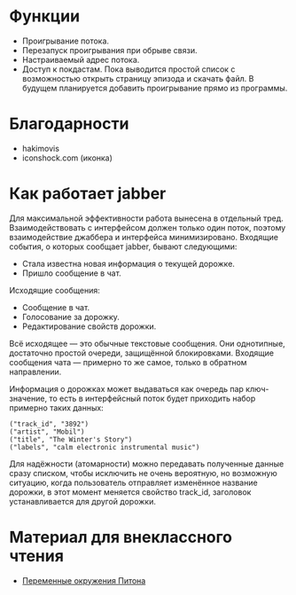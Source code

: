 Функции
=======

- Проигрывание потока.
- Перезапуск проигрывания при обрыве связи.
- Настраиваемый адрес потока.
- Доступ к покдастам.  Пока выводится простой список с возможностью открыть
  страницу эпизода и скачать файл.  В будущем планируется добавить проигрывание
  прямо из программы.


Благодарности
=============

- hakimovis
- iconshock.com (иконка)


Как работает jabber
===================

Для максимальной эффективности работа вынесена в отдельный тред.
Взаимодействовать с интерфейсом должен только один поток, поэтому
взаимодействие джаббера и интерфейса минимизировано.  Входящие события, о
которых сообщает jabber, бывают следующими:

- Стала известна новая информация о текущей дорожке.
- Пришло сообщение в чат.

Исходящие сообщения:

- Сообщение в чат.
- Голосование за дорожку.
- Редактирование свойств дорожки.

Всё исходящее — это обычные текстовые сообщения.  Они однотипные, достаточно
простой очереди, защищённой блокировками.  Входящие сообщения чата — примерно
то же самое, только в обратном направлении.

Информация о дорожках может выдаваться как очередь пар ключ-значение, то есть в
интерфейсный поток будет приходить набор примерно таких данных:

    ("track_id", "3892")
    ("artist", "Mobil")
    ("title", "The Winter's Story")
    ("labels", "calm electronic instrumental music")

Для надёжности (атомарности) можно передавать полученные данные сразу списком,
чтобы исключить не очень вероятную, но возможную ситуацию, когда пользователь
отправляет изменённое название дорожки, в этот момент меняется свойство
track_id, заголовок устанавливается для другой дорожки.


Материал для внеклассного чтения
================================

- [Переменные окружения Питона](http://docs.python.org/using/cmdline.html#environment-variables)
